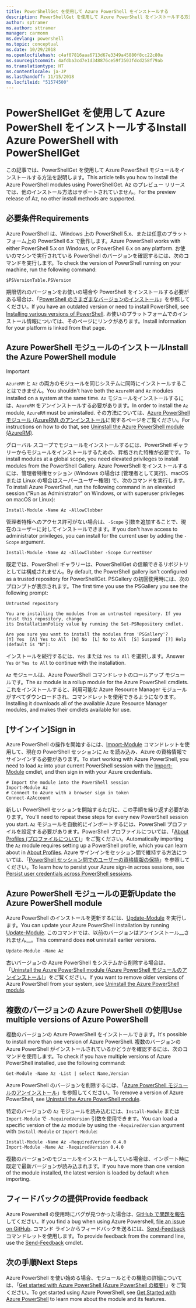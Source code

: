 ```yaml
---
title: PowerShellGet を使用して Azure PowerShell をインストールする
description: PowerShellGet を使用して Azure PowerShell をインストールする方法
author: sptramer
ms.author: sttramer
manager: carmonm
ms.devlang: powershell
ms.topic: conceptual
ms.date: 10/29/2018
ms.openlocfilehash: c4af07816aaa6713d67e3349a45880f8cc22c80a
ms.sourcegitcommit: 4afdba3cd7e1d348876ce59f3503fdcd258f79ab
ms.translationtype: HT
ms.contentlocale: ja-JP
ms.lasthandoff: 11/15/2018
ms.locfileid: "51574500"
---
```

# <a name="install-azure-powershell-with-powershellget"></a><span data-ttu-id="a9c86-103">PowerShellGet を使用して Azure PowerShell をインストールする</span><span class="sxs-lookup"><span data-stu-id="a9c86-103">Install Azure PowerShell with PowerShellGet</span></span>

<span data-ttu-id="a9c86-104">この記事では、PowerShellGet を使用して Azure PowerShell モジュールをインストールする方法を説明します。</span><span class="sxs-lookup"><span data-stu-id="a9c86-104">This article tells you how to install the Azure PowerShell modules using PowerShellGet.</span></span> <span data-ttu-id="a9c86-105">Az のプレビュー リリースでは、他のインストール方法はサポートされていません。</span><span class="sxs-lookup"><span data-stu-id="a9c86-105">For the preview release of Az, no other install methods are supported.</span></span> 

## <a name="requirements"></a><span data-ttu-id="a9c86-106">必要条件</span><span class="sxs-lookup"><span data-stu-id="a9c86-106">Requirements</span></span>

<span data-ttu-id="a9c86-107">Azure PowerShell は、Windows 上の PowerShell 5.x、または任意のプラットフォーム上の PowerShell 6.x で動作します。</span><span class="sxs-lookup"><span data-stu-id="a9c86-107">Azure PowerShell works with either PowerShell 5.x on Windows, or PowerShell 6.x on any platform.</span></span> <span data-ttu-id="a9c86-108">お使いのマシンで実行されている PowerShell のバージョンを確認するには、次のコマンドを実行します。</span><span class="sxs-lookup"><span data-stu-id="a9c86-108">To check the version of PowerShell running on your machine, run the following command:</span></span>

```powershell-interactive
$PSVersionTable.PSVersion
```

<span data-ttu-id="a9c86-109">期限切れのバージョンをお使いの場合や PowerShell をインストールする必要がある場合は、「[PowerShell のさまざまなバージョンのインストール](https://docs.microsoft.com/en-us/powershell/scripting/setup/installing-powershell?view=powershell-6)」を参照してください。</span><span class="sxs-lookup"><span data-stu-id="a9c86-109">If you have an outdated version or need to install PowerShell, see [Installing various versions of PowerShell](https://docs.microsoft.com/en-us/powershell/scripting/setup/installing-powershell?view=powershell-6).</span></span> <span data-ttu-id="a9c86-110">お使いのプラットフォームでのインストール情報については、そのページにリンクがあります。</span><span class="sxs-lookup"><span data-stu-id="a9c86-110">Install information for your platform is linked from that page.</span></span>

## <a name="install-the-azure-powershell-module"></a><span data-ttu-id="a9c86-111">Azure PowerShell モジュールのインストール</span><span class="sxs-lookup"><span data-stu-id="a9c86-111">Install the Azure PowerShell module</span></span>

> [!IMPORTANT]
>
> <span data-ttu-id="a9c86-112">`AzureRM` と `Az` の両方のモジュールを同じシステムに同時にインストールすることはできません。</span><span class="sxs-lookup"><span data-stu-id="a9c86-112">You shouldn't have both the `AzureRM` and `Az` modules installed on a system at the same time.</span></span> <span data-ttu-id="a9c86-113">`Az` モジュールをインストールするには、`AzureRM` をアンインストールする必要があります。</span><span class="sxs-lookup"><span data-stu-id="a9c86-113">In order to install the `Az` module, `AzureRM` must be uninstalled.</span></span> <span data-ttu-id="a9c86-114">その方法については、[Azure PowerShell モジュール (AzureRM) のアンインストール](uninstall-azurerm-ps.md)に関するページをご覧ください。</span><span class="sxs-lookup"><span data-stu-id="a9c86-114">For instructions on how to do that, see [Uninstall the Azure PowerShell module (AzureRM)](uninstall-azurerm-ps.md).</span></span>

<span data-ttu-id="a9c86-115">グローバル スコープでモジュールをインストールするには、PowerShell ギャラリーからモジュールをインストールするための、昇格された特権が必要です。</span><span class="sxs-lookup"><span data-stu-id="a9c86-115">To install modules at a global scope, you need elevated privileges to install modules from the PowerShell Gallery.</span></span> <span data-ttu-id="a9c86-116">Azure PowerShell をインストールするには、管理者特権セッション (Windows の場合は [管理者として実行]、macOS または Linux の場合はスーパーユーザー権限) で、次のコマンドを実行します。</span><span class="sxs-lookup"><span data-stu-id="a9c86-116">To install Azure PowerShell, run the following command in an elevated session ("Run as Administrator" on Windows, or with superuser privileges on macOS or Linux):</span></span>

```powershell-interactive
Install-Module -Name Az -AllowClobber
```

<span data-ttu-id="a9c86-117">管理者特権へのアクセス許可がない場合は、`-Scope` 引数を追加することで、現在のユーザーに対してインストールできます。</span><span class="sxs-lookup"><span data-stu-id="a9c86-117">If you don't have access to administrator privileges, you can install for the current user by adding the `-Scope` argument.</span></span>

```powershell-interactive
Install-Module -Name Az -AllowClobber -Scope CurrentUser
```

<span data-ttu-id="a9c86-118">既定では、PowerShell ギャラリーは、PowerShellGet の信頼できるリポジトリとしては構成されません。</span><span class="sxs-lookup"><span data-stu-id="a9c86-118">By default, the PowerShell gallery isn't configured as a trusted repository for PowerShellGet.</span></span> <span data-ttu-id="a9c86-119">PSGallery の初回使用時には、次のプロンプトが表示されます。</span><span class="sxs-lookup"><span data-stu-id="a9c86-119">The first time you use the PSGallery you see the following prompt:</span></span>

```output
Untrusted repository

You are installing the modules from an untrusted repository. If you trust this repository, change
its InstallationPolicy value by running the Set-PSRepository cmdlet.

Are you sure you want to install the modules from 'PSGallery'?
[Y] Yes  [A] Yes to All  [N] No  [L] No to All  [S] Suspend  [?] Help (default is "N"):
```

<span data-ttu-id="a9c86-120">インストールを続行するには、`Yes` または `Yes to All` を選択します。</span><span class="sxs-lookup"><span data-stu-id="a9c86-120">Answer `Yes` or `Yes to All` to continue with the installation.</span></span>

<span data-ttu-id="a9c86-121">`Az` モジュールは、Azure PowerShell コマンドレットのロールアップ モジュールです。</span><span class="sxs-lookup"><span data-stu-id="a9c86-121">The `Az` module is a rollup module for the Azure PowerShell cmdlets.</span></span> <span data-ttu-id="a9c86-122">これをインストールすると、利用可能な Azure Resource Manager モジュールがすべてダウンロードされ、コマンドレットを使用できるようになります。</span><span class="sxs-lookup"><span data-stu-id="a9c86-122">Installing it downloads all of the available Azure Resource Manager modules, and makes their cmdlets available for use.</span></span>

## <a name="sign-in"></a><span data-ttu-id="a9c86-123">[サインイン]</span><span class="sxs-lookup"><span data-stu-id="a9c86-123">Sign in</span></span>

<span data-ttu-id="a9c86-124">Azure PowerShell の操作を開始するには、[Import-Module](/powershell/module/Microsoft.PowerShell.Core/Import-Module) コマンドレットを使用して、現在の PowerShell セッションに `Az` を読み込み、Azure の資格情報でサインインする必要があります。</span><span class="sxs-lookup"><span data-stu-id="a9c86-124">To start working with Azure PowerShell, you need to load `Az` into your current PowerShell session with the [Import-Module](/powershell/module/Microsoft.PowerShell.Core/Import-Module) cmdlet, and then sign in with your Azure credentials.</span></span>

```powershell-interactive
# Import the module into the PowerShell session
Import-Module Az
# Connect to Azure with a browser sign in token
Connect-AzAccount
```

<span data-ttu-id="a9c86-125">新しい PowerShell セッションを開始するたびに、この手順を繰り返す必要があります。</span><span class="sxs-lookup"><span data-stu-id="a9c86-125">You'll need to repeat these steps for every new PowerShell session you start.</span></span> <span data-ttu-id="a9c86-126">`Az` モジュールを自動的にインポートするには、PowerShell プロファイルを設定する必要があります。PowerShell プロファイルについては、「[About Profiles (プロファイルについて)](/powershell/module/microsoft.powershell.core/about/about_profiles)」をご覧ください。</span><span class="sxs-lookup"><span data-stu-id="a9c86-126">Automatically importing the `Az` module requires setting up a PowerShell profile, which you can learn about in [About Profiles](/powershell/module/microsoft.powershell.core/about/about_profiles).</span></span>
<span data-ttu-id="a9c86-127">Azure サインインをセッション間で維持する方法については、「[PowerShell セッション間でのユーザーの資格情報の保持](context-persistence.md)」を参照してください。</span><span class="sxs-lookup"><span data-stu-id="a9c86-127">To learn how to persist your Azure sign-in across sessions, see [Persist user credentials across PowerShell sessions](context-persistence.md).</span></span>

## <a name="update-the-azure-powershell-module"></a><span data-ttu-id="a9c86-128">Azure PowerShell モジュールの更新</span><span class="sxs-lookup"><span data-stu-id="a9c86-128">Update the Azure PowerShell module</span></span>

<span data-ttu-id="a9c86-129">Azure PowerShell のインストールを更新するには、[Update-Module](/powershell/module/powershellget/update-module) を実行します。</span><span class="sxs-lookup"><span data-stu-id="a9c86-129">You can update your Azure PowerShell installation by running [Update-Module](/powershell/module/powershellget/update-module).</span></span> <span data-ttu-id="a9c86-130">このコマンドでは、以前のバージョンはアンインストール__されません__。</span><span class="sxs-lookup"><span data-stu-id="a9c86-130">This command does __not__ uninstall earlier versions.</span></span>

```powershell-interactive
Update-Module -Name Az
```

<span data-ttu-id="a9c86-131">古いバージョンの Azure PowerShell をシステムから削除する場合は、「[Uninstall the Azure PowerShell module (Azure PowerShell モジュールのアンインストール)](uninstall-azurerm-ps.md)」をご覧ください。</span><span class="sxs-lookup"><span data-stu-id="a9c86-131">If you want to remove older versions of Azure PowerShell from your system, see [Uninstall the Azure PowerShell module](uninstall-azurerm-ps.md).</span></span>

## <a name="use-multiple-versions-of-azure-powershell"></a><span data-ttu-id="a9c86-132">複数のバージョンの Azure PowerShell の使用</span><span class="sxs-lookup"><span data-stu-id="a9c86-132">Use multiple versions of Azure PowerShell</span></span>

<span data-ttu-id="a9c86-133">複数のバージョンの Azure PowerShell をインストールできます。</span><span class="sxs-lookup"><span data-stu-id="a9c86-133">It's possible to install more than one version of Azure PowerShell.</span></span> <span data-ttu-id="a9c86-134">複数のバージョンの Azure PowerShell がインストールされているかどうかを確認するには、次のコマンドを使用します。</span><span class="sxs-lookup"><span data-stu-id="a9c86-134">To check if you have multiple versions of Azure PowerShell installed, use the following command:</span></span>

```powershell-interactive
Get-Module -Name Az -List | select Name,Version
```

<span data-ttu-id="a9c86-135">Azure PowerShell のバージョンを削除するには、「[Azure PowerShell モジュールのアンインストール](uninstall-azurerm-ps.md)」を参照してください。</span><span class="sxs-lookup"><span data-stu-id="a9c86-135">To remove a version of Azure PowerShell, see [Uninstall the Azure PowerShell module](uninstall-azurerm-ps.md).</span></span>

<span data-ttu-id="a9c86-136">特定のバージョンの `Az` モジュールを読み込むには、`Install-Module` または `Import-Module` で `-RequiredVersion` 引数を使用できます。</span><span class="sxs-lookup"><span data-stu-id="a9c86-136">You can load a specific version of the `Az` module by using the `-RequiredVersion` argument with `Install-Module` or `Import-Module`:</span></span>

```powershell-interactive
Install-Module -Name Az -RequiredVersion 0.4.0
Import-Module -Name Az -RequiredVersion 0.4.0
```

<span data-ttu-id="a9c86-137">複数のバージョンのモジュールをインストールしている場合は、インポート時に既定で最新バージョンが読み込まれます。</span><span class="sxs-lookup"><span data-stu-id="a9c86-137">If you have more than one version of the module installed, the latest version is loaded by default when importing.</span></span>

## <a name="provide-feedback"></a><span data-ttu-id="a9c86-138">フィードバックの提供</span><span class="sxs-lookup"><span data-stu-id="a9c86-138">Provide feedback</span></span>

<span data-ttu-id="a9c86-139">Azure Powershell の使用時にバグが見つかった場合は、[GitHub で問題を報告](https://github.com/Azure/azure-powershell/issues)してください。</span><span class="sxs-lookup"><span data-stu-id="a9c86-139">If you find a bug when using Azure Powershell, [file an issue on GitHub](https://github.com/Azure/azure-powershell/issues).</span></span>
<span data-ttu-id="a9c86-140">コマンド ラインからフィードバックを送るには、[Send-Feedback](/powershell/module/az.profile/send-feedback) コマンドレットを使用します。</span><span class="sxs-lookup"><span data-stu-id="a9c86-140">To provide feedback from the command line, use the [Send-Feedback](/powershell/module/az.profile/send-feedback) cmdlet.</span></span>

## <a name="next-steps"></a><span data-ttu-id="a9c86-141">次の手順</span><span class="sxs-lookup"><span data-stu-id="a9c86-141">Next Steps</span></span>

<span data-ttu-id="a9c86-142">Azure PowerShell を使い始める場合、モジュールとその機能の詳細については、「[Get started with Azure PowerShell (Azure PowerShell の概要)](get-started-azureps.md)」をご覧ください。</span><span class="sxs-lookup"><span data-stu-id="a9c86-142">To get started using Azure PowerShell, see [Get Started with Azure PowerShell](get-started-azureps.md) to learn more about the module and its features.</span></span>